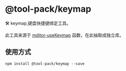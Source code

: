 # @tool-pack/keymap

🛠 keymap,键盘快捷键绑定工具。

此工具来源于 [mditor-useKeymap](https://github.com/mditor-dev/mditor/blob/af73e66/src/utils/useKeymap.ts) 函数，在此抽取成独立库。

## 使用方式

```shell
npm install @tool-pack/keymap --save
```
